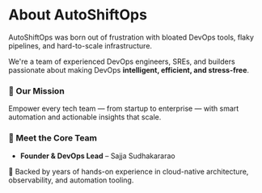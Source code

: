 # About AutoShiftOps

AutoShiftOps was born out of frustration with bloated DevOps tools, flaky pipelines, and hard-to-scale infrastructure.

We're a team of experienced DevOps engineers, SREs, and builders passionate about making DevOps **intelligent, efficient, and stress-free**.

### 🌟 Our Mission
Empower every tech team — from startup to enterprise — with smart automation and actionable insights that scale.

### 👥 Meet the Core Team
- **Founder & DevOps Lead** – Sajja Sudhakararao

🚀 Backed by years of hands-on experience in cloud-native architecture, observability, and automation tooling.
